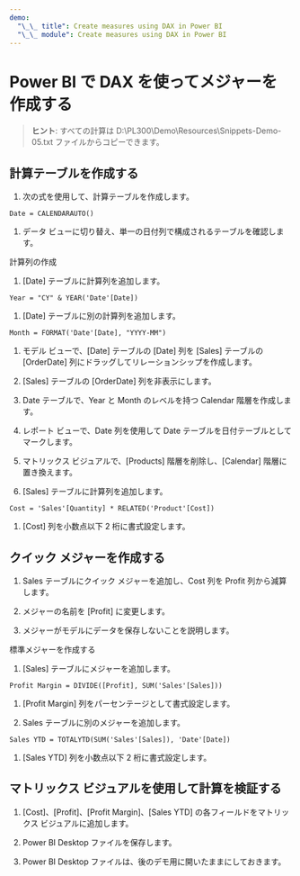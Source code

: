 ```yaml
---
demo:
  "\_\_ title": Create measures using DAX in Power BI
  "\_\_ module": Create measures using DAX in Power BI
---
```

# Power BI で DAX を使ってメジャーを作成する

> **ヒント**: すべての計算は D:\PL300\Demo\Resources\Snippets-Demo-05.txt ファイルからコピーできます。

## 計算テーブルを作成する

1. 次の式を使用して、計算テーブルを作成します。

```dax
Date = CALENDARAUTO()
```

1. データ ビューに切り替え、単一の日付列で構成されるテーブルを確認します。

計算列の作成

1. [Date] テーブルに計算列を追加します。

```dax
Year = "CY" & YEAR('Date'[Date])
```

1. [Date] テーブルに別の計算列を追加します。

```dax
Month = FORMAT('Date'[Date], "YYYY-MM")
```

1. モデル ビューで、[Date] テーブルの [Date] 列を [Sales] テーブルの [OrderDate] 列にドラッグしてリレーションシップを作成します。

1. [Sales] テーブルの [OrderDate] 列を非表示にします。

1. Date テーブルで、Year と Month のレベルを持つ Calendar 階層を作成します。

1. レポート ビューで、Date 列を使用して Date テーブルを日付テーブルとしてマークします。

1. マトリックス ビジュアルで、[Products] 階層を削除し、[Calendar] 階層に置き換えます。

1. [Sales] テーブルに計算列を追加します。

```dax
Cost = 'Sales'[Quantity] * RELATED('Product'[Cost])
```

1. [Cost] 列を小数点以下 2 桁に書式設定します。

## クイック メジャーを作成する

1. Sales テーブルにクイック メジャーを追加し、Cost 列を Profit 列から減算します。

1. メジャーの名前を [Profit] に変更します。

1. メジャーがモデルにデータを保存しないことを説明します。

標準メジャーを作成する

1. [Sales] テーブルにメジャーを追加します。

```dax
Profit Margin = DIVIDE([Profit], SUM('Sales'[Sales]))
```

1. [Profit Margin] 列をパーセンテージとして書式設定します。

1. Sales テーブルに別のメジャーを追加します。

```dax
Sales YTD = TOTALYTD(SUM('Sales'[Sales]), 'Date'[Date])
```

1. [Sales YTD] 列を小数点以下 2 桁に書式設定します。

## マトリックス ビジュアルを使用して計算を検証する

1. [Cost]、[Profit]、[Profit Margin]、[Sales YTD] の各フィールドをマトリックス ビジュアルに追加します。

1. Power BI Desktop ファイルを保存します。

1. Power BI Desktop ファイルは、後のデモ用に開いたままにしておきます。
